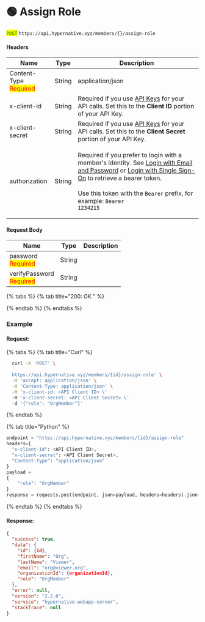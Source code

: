 # 🟢 Assign Role

<mark style="color:green;">`POST`</mark> `https://api.hypernative.xyz/members/{}/assign-role`

#### Headers

| Name                                           | Type   | Description                                                                                                                                                                                                                                                                                                                             |
| ---------------------------------------------- | ------ | --------------------------------------------------------------------------------------------------------------------------------------------------------------------------------------------------------------------------------------------------------------------------------------------------------------------------------------- |
| Content-Type<br /><mark style="color:red;">Required</mark> | String | application/json                                                                                                                                                                                                                                                                                                                        |
| x-client-id                                    | String | Required if you use [API Keys](../api-keys.md) for your API calls. Set this to the **Client ID** portion of your API Key.                                                                                                                                                                                                               |
| x-client-secret                                | String | Required if you use [API Keys](../api-keys.md) for your API calls. Set this to the **Client Secret** portion of your API Key.                                                                                                                                                                                                           |
| authorization                                  | String | <p>Required if you prefer to login with a member's identity. See <a href="../login.md">Login with Email and Password</a> or <a href="../login-with-single-sign-on.md">Login with Single Sign-On</a> to retrieve a bearer token.<br><br>Use this token with the <code>Bearer</code> prefix, for example: <code>Bearer 1234215</code></p> |

#### Request Body

| Name                                             | Type   | Description |
| ------------------------------------------------ | ------ | ----------- |
| password<br /><mark style="color:red;">Required</mark>       | String |             |
| verifyPassword<br /><mark style="color:red;">Required</mark> | String |             |

{% tabs %}
{% tab title="200: OK " %}

{% endtab %}
{% endtabs %}

### Example

#### Request:

{% tabs %}
{% tab title="Curl" %}
```bash
  curl -X 'POST' \
  '
  https://api.hypernative.xyz/members/{id}/assign-role' \
  -H 'accept: application/json' \
  -H 'Content-Type: application/json' \
  -H 'x-client-id: <API Client ID> \'
  -H 'x-client-secret: <API Client Secret> \'
  -d '{"role": "OrgMember"}'
```
{% endtab %}

{% tab title="Python" %}
```python
endpoint = "https://api.hypernative.xyz/members/{id}/assign-role"
headers={
  "x-client-id": <API Client ID>,
  "x-client-secret": <API Client Secret>,
  "Content-Type": "application/json"
}
payload =
{
    "role": "OrgMember"
}
response = requests.post(endpoint, json=payload, headers=headers).json()
```
{% endtab %}
{% endtabs %}

#### Response:

```json
{
  "success": true,
  "data": {
    "id": {id},
    "firstName": "Org",
    "lastName": "Viewer",
    "email": "org@viewer.org",
    "organizationId": {organizationId},
    "role": "OrgMember"
  },
  "error": null,
  "version": "2.2.0",
  "service": "hypernative-webapp-server",
  "stackTrace": null
}
```
